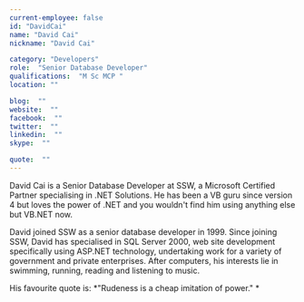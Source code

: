 ```yaml
---
current-employee: false
id: "DavidCai"
name: "David Cai"
nickname: "David Cai"

category: "Developers"
role:  "Senior Database Developer"
qualifications:  "M Sc MCP "
location: ""

blog:  ""
website:  ""
facebook:  ""
twitter:  ""
linkedin:  ""
skype:  ""

quote:  ""
---
```


David Cai is a Senior Database Developer at SSW, a Microsoft Certified Partner specialising in .NET Solutions. He has been a VB guru since version 4 but loves the power of .NET and you wouldn't find him using anything else but VB.NET now.

David joined SSW as a senior database developer in 1999. Since joining SSW, David has specialised in SQL Server 2000, web site development specifically using ASP.NET technology, undertaking work for a variety of government and private enterprises. After computers, his interests lie in swimming, running, reading and listening to music.

His favourite quote is: *"Rudeness is a cheap imitation of power." *